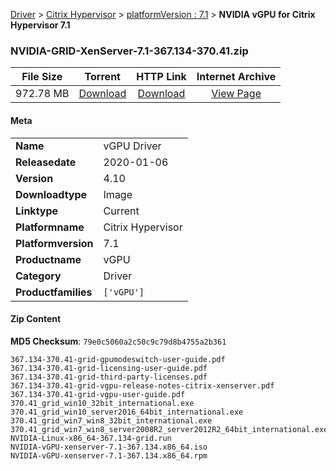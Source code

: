 
[Driver](/README.md)  >  [Citrix Hypervisor](/index/Driver/Citrix_Hypervisor.md)  >  [platformVersion : 7.1](/index/Driver/Citrix_Hypervisor/7.1.md)  >  **NVIDIA vGPU for Citrix Hypervisor 7.1**


### NVIDIA-GRID-XenServer-7.1-367.134-370.41.zip

| **File Size** | **Torrent**  | **HTTP Link** | **Internet Archive** |
|:-------------:|:------------:|:-------------:|:--------------------:|
| 972.78 MB |  [Download](https://archive.org/download/nvgpu_NVIDIA-GRID-XenServer-7.1-367.134-370.41.zip/nvgpu_NVIDIA-GRID-XenServer-7.1-367.134-370.41.zip_archive.torrent)       | [Download](https://archive.org/compress/nvgpu_NVIDIA-GRID-XenServer-7.1-367.134-370.41.zip) | [View Page](https://archive.org/details/nvgpu_NVIDIA-GRID-XenServer-7.1-367.134-370.41.zip)       |

#### Meta

<table>
<tr><td><strong>Name</strong></td><td>vGPU Driver</td></tr>
<tr><td><strong>Releasedate</strong></td><td>2020-01-06</td></tr>
<tr><td><strong>Version</strong></td><td>4.10</td></tr>
<tr><td><strong>Downloadtype</strong></td><td>Image</td></tr>
<tr><td><strong>Linktype</strong></td><td>Current</td></tr>
<tr><td><strong>Platformname</strong></td><td>Citrix Hypervisor</td></tr>
<tr><td><strong>Platformversion</strong></td><td>7.1</td></tr>
<tr><td><strong>Productname</strong></td><td>vGPU</td></tr>
<tr><td><strong>Category</strong></td><td>Driver</td></tr>
<tr><td><strong>Productfamilies</strong></td><td><code>['vGPU']</code></td></tr>
</table>

#### Zip Content

**MD5 Checksum**: `79e0c5060a2c50c9c79d8b4755a2b361`

```text
367.134-370.41-grid-gpumodeswitch-user-guide.pdf
367.134-370.41-grid-licensing-user-guide.pdf
367.134-370.41-grid-third-party-licenses.pdf
367.134-370.41-grid-vgpu-release-notes-citrix-xenserver.pdf
367.134-370.41-grid-vgpu-user-guide.pdf
370.41_grid_win10_32bit_international.exe
370.41_grid_win10_server2016_64bit_international.exe
370.41_grid_win7_win8_32bit_international.exe
370.41_grid_win7_win8_server2008R2_server2012R2_64bit_international.exe
NVIDIA-Linux-x86_64-367.134-grid.run
NVIDIA-vGPU-xenserver-7.1-367.134.x86_64.iso
NVIDIA-vGPU-xenserver-7.1-367.134.x86_64.rpm
```